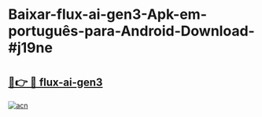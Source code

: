 # Baixar-flux-ai-gen3-Apk-em-português​-para-Android-Download-#j19ne

# <h2><a href="https://ainizakaria.my?title=flux-ai-gen3&ref=24M">🔗👉 🔴 flux-ai-gen3</a></h2>

[![acn](https://github.com/user-attachments/assets/0f9c940e-d8b0-45ae-aac7-cd30a18b3e1c)](https://ainizakaria.my?title=flux-ai-gen3&ref=24M)

